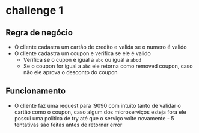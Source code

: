 # challenge 1

## Regra de negócio

 - O cliente cadastra um cartão de credito e valida se o numero é valido
 - O cliente cadastra um coupon e verifica se ele é valido
   - Verifica se o cupon é igual a `abc` ou igual a `abcd`
   - Se o coupon for igual a `abc` ele retorna como removed coupon, caso não ele aprova o desconto do coupon 

## Funcionamento
  - O cliente faz uma request para :9090 com intuito tanto de validar o cartão como o coupon, caso algum dos microserviços esteja fora ele possui uma politica de try até que o serviço volte novamente - 5 tentativas são feitas antes de retornar error
